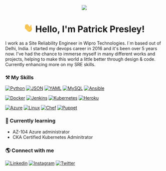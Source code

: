 <p align="center">
  <img src="https://github.com/thompsonemerson/thompsonemerson/raw/master/cover-thompson.png" height="200"/>
</p>
<h1 align="center"><img src="https://raw.githubusercontent.com/ABSphreak/ABSphreak/master/gifs/Hi.gif" width="30px"> Hello, I'm Patrick Presley! </h1>


I work as a Site Reliability Engineer in Wipro Technologies. I´m based out of Delhi, India.
I started my devops career in 2016 and it's been over 5 years now. I've had the chance to immerse myself in many different works and projects, helping to make this world a little better through design & code.
Currently enhancing more on  my SRE skills.

### ⚒️ My Skills 

[![Python](https://img.shields.io/badge/-python-white?style=flat&logo=python&link=https://github.com/patrickpresley084)](https://github.com/patrickpresley084)
[![JSON](https://img.shields.io/badge/-json-02569B?style=flat&logo=json&link=https://github.com/patrickpresley084)](https://github.com/patrickpresley084)
[![YAML](https://img.shields.io/badge/-YAML-02569B?style=flat&logo=YAML&link=https://github.com/patrickpresley084)](https://github.com/patrickpresley084)
[![MySQL](https://img.shields.io/badge/-MySQL-white?style=flat&logo=mysql&link=https://github.com/patrickpresley084)](https://github.com/patrickpresley084)
[![Ansible](https://img.shields.io/badge/-ansible-blue?style=flat&logo=ansible&link=https://github.com/patrickpresley084)](https://github.com/patrickpresley084) 

[![Docker](https://img.shields.io/badge/-Docker-white?style=flat&logo=docker&link=https://github.com/patrickpresley084)](https://github.com/patrickpresley084) 
[![Jenkins](https://img.shields.io/badge/-jenkins-white?style=flat&logo=jenkins&link=https://github.com/patrickpresley084)](https://github.com/patrickpresley084) 
[![Kubernetes](https://img.shields.io/badge/-kubernetes-white?style=flat&logo=kubernetes&link=https://github.com/patrickpresley084)](https://github.com/patrickpresley084)
[![Heroku](https://img.shields.io/badge/-Heroku-563D7C?style=flat&logo=heroku&link=https://github.com/patrickpresley084)](https://github.com/patrickpresley084) 

[![Azure](https://img.shields.io/badge/-azure-blue?style=flat&logo=azure&link=https://github.com/patrickpresley084)](https://github.com/patrickpresley084)
[![Linux](https://img.shields.io/badge/-linux-black?style=flat&logo=linux&link=https://github.com/patrickpresley084)](https://github.com/patrickpresley084)
[![Chef](https://img.shields.io/badge/-chef-black?style=flat&logo=chef&link=https://github.com/patrickpresley084)](https://github.com/patrickpresley084)
[![Puppet](https://img.shields.io/badge/-puppet-black?style=flat&logo=puppet&link=https://github.com/patrickpresley084)](https://github.com/patrickpresley084)

### 🌱 Currently learning 
- AZ-104 Azure administrator
- CKA Certified Kubernetes Adminitrator

### 🌎 Connect with me 
[![Linkedin](https://img.shields.io/badge/-linkedin-blue?style=flat&logo=linkedin&link=https://www.linkedin.com/in/patrickpresley084/)](https://www.linkedin.com/in/patrickpresley084/)
[![Instagram](https://img.shields.io/badge/-instagram-white?style=flat&logo=instagram&link=https://www.instagram.com/_cyb3rw0rm_/)](https://www.instagram.com/_cyb3rw0rm_/)
[![Twitter](https://img.shields.io/badge/-twitter-blue?style=flat&logo=twitter&link=https://twitter.com/cyb3rw0rm84)](https://twitter.com/cyb3rw0rm84)
